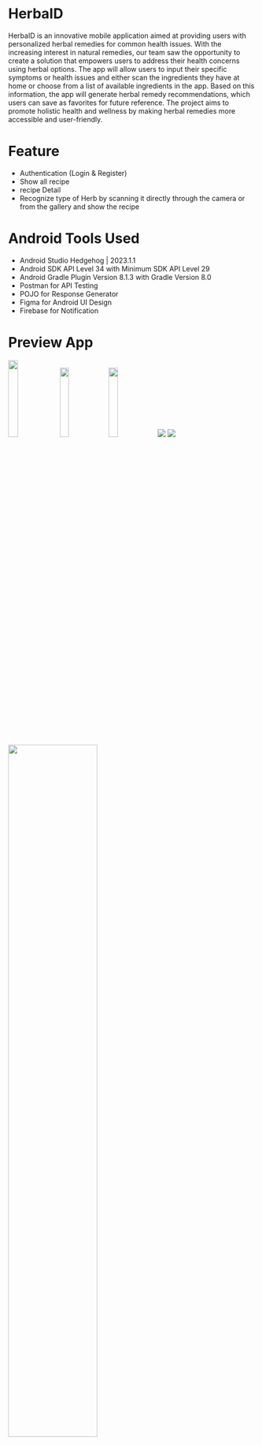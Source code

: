 # HerbaID
HerbaID is an innovative mobile application aimed at providing users with personalized herbal remedies for common health issues. With the increasing interest in natural remedies, our team saw the opportunity to create a solution that empowers users to address their health concerns using herbal options. The app will allow users to input their specific symptoms or health issues and either scan the ingredients they have at home or choose from a list of available ingredients in the app. Based on this information, the app will generate herbal remedy recommendations, which users can save as favorites for future reference. The project aims to promote holistic health and wellness by making herbal remedies more accessible and user-friendly.

# Feature
- Authentication (Login & Register)
- Show all recipe
- recipe Detail
- Recognize type of Herb by scanning it directly through the camera or from the gallery and show the recipe

# Android Tools Used
- Android Studio Hedgehog | 2023.1.1
- Android SDK API Level 34 with Minimum SDK API Level 29
- Android Gradle Plugin Version 8.1.3 with Gradle Version 8.0
- Postman for API Testing
- POJO for Response Generator
- Figma for Android UI Design
- Firebase for Notification

# Preview App
<p>
  <img src="https://github.com/whymaull/CapstoneHerbaID/blob/master/Mobile%20Development/HerbaID/Asset/logo.jpg?raw=true" width="20%"/>
  <img src="https://github.com/whymaull/CapstoneHerbaID/blob/master/Mobile%20Development/HerbaID/Asset/4.jpg?raw=true" width="19%"/>
  <img src="https://github.com/whymaull/CapstoneHerbaID/blob/master/Mobile%20Development/HerbaID/Asset/5.jpg?raw=true" width="19%"/>
  <img src="https://github.com/whymaull/CapstoneHerbaID/blob/master/Mobile%20Development/HerbaID/Asset/1.png?raw=true"/>
  <img src="https://github.com/whymaull/CapstoneHerbaID/blob/master/Mobile%20Development/HerbaID/Asset/2.png?raw=true"/>
  <img src="https://github.com/whymaull/CapstoneHerbaID/blob/master/Mobile%20Development/HerbaID/Asset/3.png?raw=true" width="60%" />

</p>
